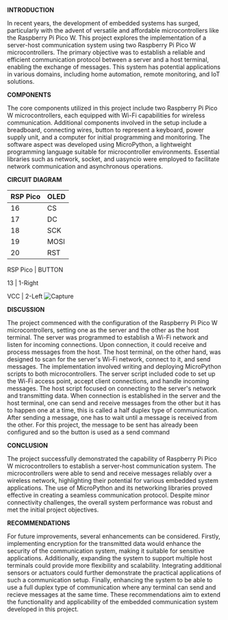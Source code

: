 **INTRODUCTION**

In recent years, the development of embedded systems has surged, particularly with the advent of versatile and affordable microcontrollers like the Raspberry Pi Pico W. This project explores the implementation of a server-host communication system using two Raspberry Pi Pico W microcontrollers. The primary objective was to establish a reliable and efficient communication protocol between a server and a host terminal, enabling the exchange of messages. This system has potential applications in various domains, including home automation, remote monitoring, and IoT solutions.

**COMPONENTS**

The core components utilized in this project include two Raspberry Pi Pico W microcontrollers, each equipped with Wi-Fi capabilities for wireless communication. Additional components involved in the setup include a breadboard, connecting wires, button to represent a keyboard, power supply unit, and a computer for initial programming and monitoring. The software aspect was developed using MicroPython, a lightweight programming language suitable for microcontroller environments. Essential libraries such as network, socket, and uasyncio were employed to facilitate network communication and asynchronous operations.

**CIRCUIT DIAGRAM**

| RSP Pico  |  OLED |
| ----- | ------ |
| 16      |  CS    |
| 17      |  DC    |
| 18      |  SCK   |
| 19      |  MOSI  |
| 20      |  RST   |

RSP Pico  | BUTTON

13        | 1-Right

VCC       | 2-Left
![Capture](https://github.com/Aurah-P/Client-Server-Communication/assets/167772589/d1747a65-bc88-4d95-b286-9027578398ad)

**DISCUSSION**

The project commenced with the configuration of the Raspberry Pi Pico W microcontrollers, setting one as the server and the other as the host terminal. The server was programmed to establish a Wi-Fi network and listen for incoming connections. Upon connection, it could receive and process messages from the host. The host terminal, on the other hand, was designed to scan for the server's Wi-Fi network, connect to it, and send messages.
The implementation involved writing and deploying MicroPython scripts to both microcontrollers. The server script included code to set up the Wi-Fi access point, accept client connections, and handle incoming messages. The host script focused on connecting to the server's network and transmitting data. 
When connection is established in the server and the host terminal, one can send and receive messages from the other but it has to happen one at a time, this is called a half duplex type of communication. After sending a message, one has to wait until a message is received from the other. For this project, the message to be sent has already been configured and so the button is used as a send command

**CONCLUSION**

The project successfully demonstrated the capability of Raspberry Pi Pico W microcontrollers to establish a server-host communication system. The microcontrollers were able to send and receive messages reliably over a wireless network, highlighting their potential for various embedded system applications. The use of MicroPython and its networking libraries proved effective in creating a seamless communication protocol. Despite minor connectivity challenges, the overall system performance was robust and met the initial project objectives.

**RECOMMENDATIONS**

For future improvements, several enhancements can be considered. Firstly, implementing encryption for the transmitted data would enhance the security of the communication system, making it suitable for sensitive applications. Additionally, expanding the system to support multiple host terminals could provide more flexibility and scalability. Integrating additional sensors or actuators could further demonstrate the practical applications of such a communication setup. Finally, enhancing the system to be able to use a full duplex type of communication where any terminal can send and recieve messages at the same time. These recommendations aim to extend the functionality and applicability of the embedded communication system developed in this project.










